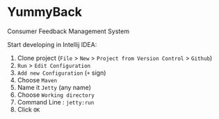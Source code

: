 # YummyBack
Consumer Feedback Management System

Start developing in Intellij IDEA:

1. Clone project (`File` > `New` > `Project from Version Control` > `Github`)
2. `Run` > `Edit Configuration`
3. `Add new Configuration` (`+` sign)
4. Choose `Maven`
5. Name it `Jetty` (any name)
6. Choose `Working directory`
7. Command Line : `jetty:run`
8. Click `OK`